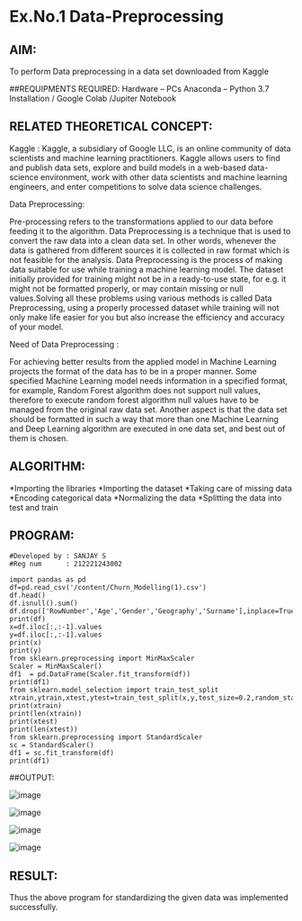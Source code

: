 # Ex.No.1 Data-Preprocessing
## AIM:

To perform Data preprocessing in a data set downloaded from Kaggle

##REQUIPMENTS REQUIRED:
Hardware – PCs
Anaconda – Python 3.7 Installation / Google Colab /Jupiter Notebook

## RELATED THEORETICAL CONCEPT:

Kaggle :
Kaggle, a subsidiary of Google LLC, is an online community of data scientists and machine learning practitioners. Kaggle allows users to find and publish data sets, explore and build models in a web-based data-science environment, work with other data scientists and machine learning engineers, and enter competitions to solve data science challenges.

Data Preprocessing:

Pre-processing refers to the transformations applied to our data before feeding it to the algorithm. Data Preprocessing is a technique that is used to convert the raw data into a clean data set. In other words, whenever the data is gathered from different sources it is collected in raw format which is not feasible for the analysis.
Data Preprocessing is the process of making data suitable for use while training a machine learning model. The dataset initially provided for training might not be in a ready-to-use state, for e.g. it might not be formatted properly, or may contain missing or null values.Solving all these problems using various methods is called Data Preprocessing, using a properly processed dataset while training will not only make life easier for you but also increase the efficiency and accuracy of your model.

Need of Data Preprocessing :

For achieving better results from the applied model in Machine Learning projects the format of the data has to be in a proper manner. Some specified Machine Learning model needs information in a specified format, for example, Random Forest algorithm does not support null values, therefore to execute random forest algorithm null values have to be managed from the original raw data set.
Another aspect is that the data set should be formatted in such a way that more than one Machine Learning and Deep Learning algorithm are executed in one data set, and best out of them is chosen.


## ALGORITHM:
*Importing the libraries
*Importing the dataset
*Taking care of missing data
*Encoding categorical data
*Normalizing the data
*Splitting the data into test and train

## PROGRAM:
```
#Developed by : SANJAY S
#Reg num      : 212221243002

import pandas as pd
df=pd.read_csv('/content/Churn_Modelling(1).csv')
df.head()
df.isnull().sum()
df.drop(['RowNumber','Age','Gender','Geography','Surname'],inplace=True,axis=1)
print(df)
x=df.iloc[:,:-1].values
y=df.iloc[:,:-1].values
print(x)
print(y)
from sklearn.preprocessing import MinMaxScaler
Scaler = MinMaxScaler()
df1  = pd.DataFrame(Scaler.fit_transform(df))
print(df1)
from sklearn.model_selection import train_test_split
xtrain,ytrain,xtest,ytest=train_test_split(x,y,test_size=0.2,random_state=2)
print(xtrain)
print(len(xtrain))
print(xtest)
print(len(xtest))
from sklearn.preprocessing import StandardScaler
sc = StandardScaler()
df1 = sc.fit_transform(df)
print(df1)

```
##OUTPUT:

![image](https://user-images.githubusercontent.com/115128955/229333570-ba17c5df-bd2e-4c01-ab35-2590bb18a56b.png)

![image](https://user-images.githubusercontent.com/115128955/229333583-b8937e2a-e90e-4910-9438-7653850c1693.png)

![image](https://user-images.githubusercontent.com/115128955/229333589-83e41563-d48e-46c6-b842-3a5506abeb36.png)

![image](https://user-images.githubusercontent.com/115128955/229333598-7c551986-55fa-4634-ae87-d660dba4eab6.png)

## RESULT:

Thus the above program for standardizing the given data was implemented successfully.
